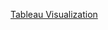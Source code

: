 [Tableau Visualization](https://public.tableau.com/app/profile/david6342/viz/AverageRideLengthBetweenCasualsandMembers/Sheet1) 
